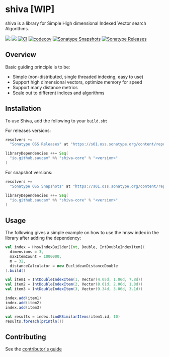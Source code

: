 # shiva [WIP]
shiva is a library for Simple High dimensional Indexed Vector search Algorithms.

![](https://img.shields.io/github/license/saucam/shiva)
![](https://img.shields.io/github/issues/saucam/shiva)
[![CI](https://github.com/saucam/shiva/actions/workflows/ci.yaml/badge.svg?branch=main)](https://github.com/saucam/shiva/actions/workflows/ci.yaml)
[![codecov](https://codecov.io/gh/saucam/shiva/branch/main/graph/badge.svg?token=7UDJE3NX5K)](https://codecov.io/gh/saucam/shiva)
[![Sonatype Snapshots](https://img.shields.io/nexus/s/io.github.saucam/shiva-core_2.13?server=https%3A%2F%2Fs01.oss.sonatype.org%2F)](https://s01.oss.sonatype.org/content/repositories/snapshots/io/github/saucam/shiva-core_2.13/)
[![Sonatype Releases](https://img.shields.io/nexus/r/io.github.saucam/shiva-core_2.13?nexusVersion=3&server=https%3A%2F%2Fs01.oss.sonatype.org)](https://s01.oss.sonatype.org/content/repositories/releases/io/github/saucam/shiva-core_2.13/)
## Overview

Basic guiding principle is to be:
- Simple (non-distributed, single threaded indexing, easy to use)
- Support high dimensional vectors, optimize memory for speed
- Support many distance metrics
- Scale out to different indices and algorithms

## Installation
To use Shiva, add the following to your ```build.sbt```

For releases versions:
```scala
resolvers +=
  "Sonatype OSS Releases" at "https://s01.oss.sonatype.org/content/repositories/releases"

libraryDependencies ++= Seq(
  "io.github.saucam" %% "shiva-core" % "<version>"
)
```

For snapshot versions:

```scala
resolvers +=
  "Sonatype OSS Snapshots" at "https://s01.oss.sonatype.org/content/repositories/snapshots"

libraryDependencies ++= Seq(
  "io.github.saucam" %% "shiva-core" % "<version>"
)
```

## Usage

The following gives a simple example on how to use the hnsw index in the library after adding the dependency:

```scala
val index = HnswIndexBuilder[Int, Double, IntDoubleIndexItem](
  dimensions = 3,
  maxItemCount = 1000000,
  m = 32,
  distanceCalculator = new EuclideanDistanceDouble
).build()

val item1 = IntDoubleIndexItem(1, Vector(4.05d, 1.06d, 7.8d))
val item2 = IntDoubleIndexItem(2, Vector(8.01d, 2.06d, 1.8d))
val item3 = IntDoubleIndexItem(3, Vector(9.34d, 3.06d, 3.1d))

index.add(item1)
index.add(item2)
index.add(item3)

val results = index.findKSimilarItems(item1.id, 10)
results.foreach(println())
```

## Contributing
See the [contributor's guide](../CONTRIBUTING.md)
